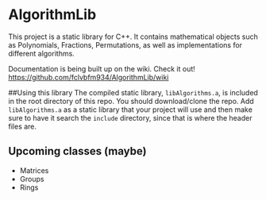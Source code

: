 # AlgorithmLib
This project is a static library for C++. It contains mathematical objects such as Polynomials, Fractions, Permutations, as well as implementations for different algorithms. 

Documentation is being built up on the wiki. Check it out! 
https://github.com/fclvbfm934/AlgorithmLib/wiki

##Using this library
The compiled static library, `libAlgorithms.a`, is included in the root directory of this repo. You should download/clone the repo. Add `libAlgorithms.a` as a static library that your project will use and then make sure to have it search the `include` directory, since that is where the header files are. 

## Upcoming classes (maybe)
* Matrices
* Groups
* Rings
